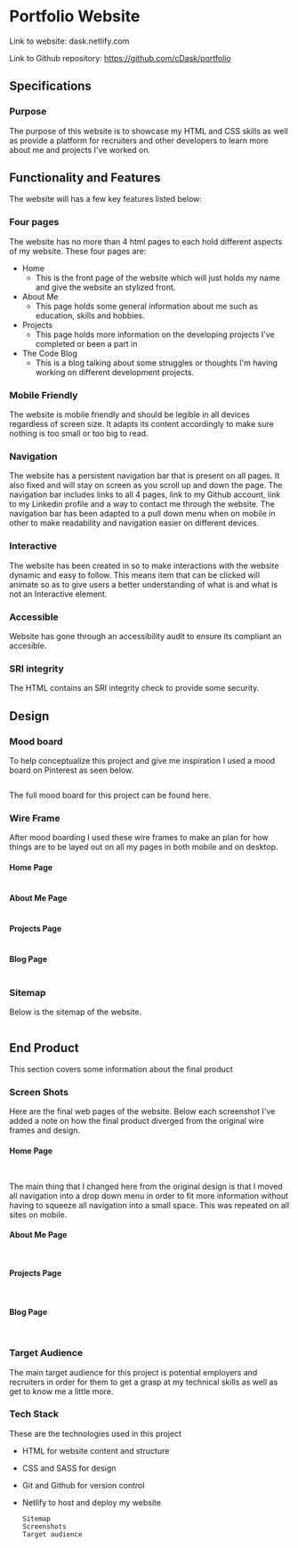 # Portfolio Website

Link to website: dask.netlify.com

Link to Github repository: https://github.com/cDask/portfolio

## Specifications

### Purpose

The purpose of this website is to showcase my HTML and CSS skills as well as provide a platform for recruiters and other developers to learn more about me and projects I've worked on.

## Functionality and Features

The website will has a few key features listed below:

### Four pages

The website has no more than 4 html pages to each hold different aspects of my website. These four pages are:

-   Home 
    - This is the front page of the website which will just holds my name and give the website an stylized front. 
-   About Me
    - This page holds some general information about me such as education, skills and hobbies.
-   Projects
    -   This page holds more information on the developing projects I've completed or been a part in
-   The Code Blog
    -   This is a blog talking about some struggles or thoughts I'm having working on different development projects.

### Mobile Friendly

The website is mobile friendly and should be legible in all devices regardless of screen size. It adapts its content accordingly to make sure nothing is too small or too big to read.

### Navigation

The website has a persistent navigation bar that is present on all pages. It also fixed and will stay on screen as you scroll up and down the page. The navigation bar includes links to all 4 pages, link to my Github account, link to my Linkedin profile and a way to contact me through the website. The navigation bar has been adapted to a pull down menu when on mobile in other to make readability and navigation easier on different devices.

### Interactive

The website has been created in so to make interactions with the website dynamic and easy to follow. This means item that can be clicked will animate so as to give users a better understanding of what is and what is not an Interactive element.

### Accessible

Website has gone through an accessibility audit to ensure its compliant an accesible.

### SRI integrity

The HTML contains an SRI integrity check to provide some security.

## Design

### Mood board

To help conceptualize this project and give me inspiration I used a mood board on Pinterest as seen below. 

![]()

The full mood board for this project can be found here.
 
### Wire Frame

After mood boarding I used these wire frames to make an plan for how things are to be layed out on all my pages in both mobile and on desktop.

#### Home Page

![]()

#### About Me Page

![]()

#### Projects Page

![]()

#### Blog Page

![]()

### Sitemap

Below is the sitemap of the website.

![]()


## End Product

This section covers some information about the final product

### Screen Shots

Here are the final web pages of the website. Below each screenshot I've added a note on how the final product diverged from the original wire frames and design.

#### Home Page

![]()



![]()

The main thing that I changed here from the original design is that I moved all navigation into a drop down menu in order to fit more information without having to squeeze all navigation into a small space. This was repeated on all sites on mobile.

#### About Me Page

![]()



![]()

#### Projects Page

![]()



![]()

#### Blog Page

![]()



![]()

### Target Audience

The main target audience for this project is potential employers and recruiters in order for them to get a grasp at my technical skills as well as get to know me a little more.

### Tech Stack

These are the technologies used in this project

-   HTML for website content and structure
-   CSS and SASS for design
-   Git and Github for version control
-   Netlify to host and deploy my website


        Sitemap
        Screenshots
        Target audience


